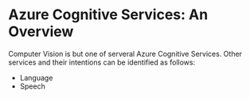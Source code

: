 # Azure Cognitive Services: An Overview 

Computer Vision is but one of serveral Azure Cognitive Services. Other services and their intentions can be identified as follows:

- Language 
- Speech 

<!--- schematics / stacks? --->